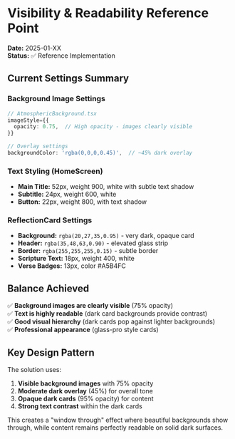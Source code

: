# Visibility & Readability Reference Point

**Date:** 2025-01-XX  
**Status:** ✅ Reference Implementation

## Current Settings Summary

### Background Image Settings
```typescript
// AtmosphericBackground.tsx
imageStyle={{
  opacity: 0.75,  // High opacity - images clearly visible
}}

// Overlay settings
backgroundColor: 'rgba(0,0,0,0.45)',  // ~45% dark overlay
```

### Text Styling (HomeScreen)
- **Main Title:** 52px, weight 900, white with subtle text shadow
- **Subtitle:** 24px, weight 600, white
- **Button:** 22px, weight 800, with text shadow

### ReflectionCard Settings
- **Background:** `rgba(20,27,35,0.95)` - very dark, opaque card
- **Header:** `rgba(35,48,63,0.90)` - elevated glass strip
- **Border:** `rgba(255,255,255,0.15)` - subtle border
- **Scripture Text:** 18px, weight 400, white
- **Verse Badges:** 13px, color #A5B4FC

## Balance Achieved

✅ **Background images are clearly visible** (75% opacity)  
✅ **Text is highly readable** (dark card backgrounds provide contrast)  
✅ **Good visual hierarchy** (dark cards pop against lighter backgrounds)  
✅ **Professional appearance** (glass-pro style cards)

## Key Design Pattern

The solution uses:
1. **Visible background images** with 75% opacity
2. **Moderate dark overlay** (45%) for overall tone
3. **Opaque dark cards** (95% opacity) for content
4. **Strong text contrast** within the dark cards

This creates a "window through" effect where beautiful backgrounds show through, while content remains perfectly readable on solid dark surfaces.

